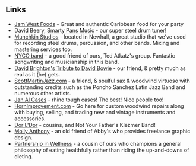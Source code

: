 ## Links

* [Jam West Foods](http://www.jamwestfoods.com/) - Great and authentic Caribbean food for your party
* David Beery, [Smarty Pans Music](http://www.smartypansmusic.com/) - our super steel drum tuner!
* [Munchkin Studios](http://munchkinstudios.com/) - located in Newhall, a great studio that we've used for recording steel drums, percussion, and other bands. Mixing and mastering services too.
* [NYCO band](http://www.nycomusic.com/) - a good friend of ours, Ted Atkatz's group. Fantastic songwriting and musicianship in this band.
* [David Brighton's Tribute to David Bowie](http://www.davidbowietribute.com/main.html) - our friend, & pretty much as real as it (he) gets.
* [ScottMartinJazz.com](http://www.scottmartinjazz.com/) - a friend, & soulful sax & woodwind virtuoso with outstanding credits such as the Poncho Sanchez Latin Jazz Band and numerous other artists.
* [Jan Al Cases](http://www.janalcase.com/) - rhino tough cases! The best! Nice people too!
* [HornImprovement.com](http://www.hornimprovement.com/) - Go here for custom woodwind repairs along with buying, selling, and trading new and vintage instruments and accessories.
* [Dor L'Dor](http://www.dorldorklezmerband.com/) - cousins, and Not Your Father's Klezmer Band!
* [Molly Anthony](http://www.mollyanthony.com/) - an old friend of Abby's who provides freelance graphic design.
* [Partnership in Wellness](http://partnershipinwellness.com/) - a cousin of ours who champions a general philosophy of eating healthfully rather than riding the up-and-downs of dieting.

